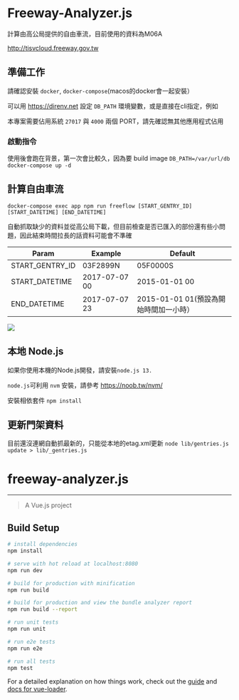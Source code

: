 # Freeway-Analyzer.js

計算由高公局提供的自由車流，目前使用的資料為M06A

<http://tisvcloud.freeway.gov.tw>

## 準備工作
請確認安裝 `docker`, `docker-compose`(macos的docker會一起安裝）

可以用 <https://direnv.net> 設定 `DB_PATH` 環境變數，或是直接在cli指定，例如

本專案需要佔用系統 `27017` 與 `4000` 兩個 PORT，請先確認無其他應用程式佔用

### 啟動指令
使用後會跑在背景，第一次會比較久，因為要 build image
`DB_PATH=/var/url/db docker-compose up -d`


## 計算自由車流
`docker-compose exec app npm run freeflow [START_GENTRY_ID] [START_DATETIME] [END_DATETIME] `

自動抓取缺少的資料並從高公局下載，但目前檢查是否已匯入的部份還有些小問題，因此結束時間拉長的話資料可能會不準確

| Param       | Example             | Default  |
| ------      | ------------------- | ------------ |
| START_GENTRY_ID  | 03F2899N       | 05F0000S |
| START_DATETIME   | 2017-07-07 00  | 2015-01-01 00 |
| END_DATETIME   | 2017-07-07 23    | 2015-01-01 01(預設為開始時間加一小時） |

![](https://i.imgur.com/e0y8acG.png)

## 本地 Node.js
如果你使用本機的Node.js開發，請安裝`node.js 13.`

`node.js`可利用 `nvm` 安裝，請參考 https://noob.tw/nvm/

安裝相依套件
`npm install`

## 更新門架資料

目前還沒連網自動抓最新的，只能從本地的etag.xml更新
`node lib/gentries.js update > lib/_gentries.js`

# freeway-analyzer.js

---

> A Vue.js project

## Build Setup

``` bash
# install dependencies
npm install

# serve with hot reload at localhost:8080
npm run dev

# build for production with minification
npm run build

# build for production and view the bundle analyzer report
npm run build --report

# run unit tests
npm run unit

# run e2e tests
npm run e2e

# run all tests
npm test
```

For a detailed explanation on how things work, check out the [guide](http://vuejs-templates.github.io/webpack/) and [docs for vue-loader](http://vuejs.github.io/vue-loader).
